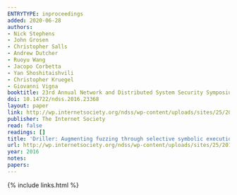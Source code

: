 ```yaml
---
ENTRYTYPE: inproceedings
added: 2020-06-28
authors:
- Nick Stephens
- John Grosen
- Christopher Salls
- Andrew Dutcher
- Ruoyu Wang
- Jacopo Corbetta
- Yan Shoshitaishvili
- Christopher Kruegel
- Giovanni Vigna
booktitle: 23rd Annual Network and Distributed System Security Symposium, NDSS 2016, San Diego, California, USA, February 21-24, 2016
doi: 10.14722/ndss.2016.23368
layout: paper
link: http://wp.internetsociety.org/ndss/wp-content/uploads/sites/25/2017/09/driller-augmenting-fuzzing-through-selective-symbolic-execution.pdf
publisher: The Internet Society
read: false
readings: []
title: 'Driller: Augmenting fuzzing through selective symbolic execution'
url: http://wp.internetsociety.org/ndss/wp-content/uploads/sites/25/2017/09/driller-augmenting-fuzzing-through-selective-symbolic-execution.pdf
year: 2016
notes:
papers:
---
```

{% include links.html %}
